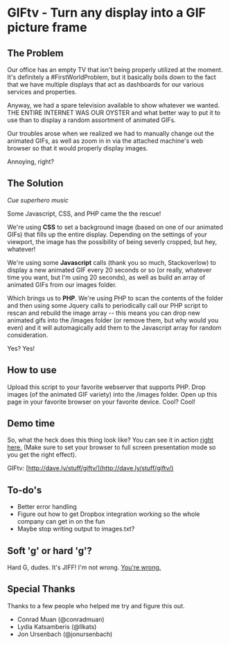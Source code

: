 # GIFtv - Turn any display into a GIF picture frame

## The Problem

Our office has an empty TV that isn't being properly utilized at the moment. It's definitely a #FirstWorldProblem, but it basically boils down to the fact that we have multiple displays that act as dashboards for our various services and properties.

Anyway, we had a spare television available to show whatever we wanted. THE ENTIRE INTERNET WAS OUR OYSTER and what better way to put it to use than to display a random assortment of animated GIFs.

Our troubles arose when we realized we had to manually change out the animated GIFs, as well as zoom in in via the attached machine's web browser so that it would properly display images.

Annoying, right?

## The Solution

*Cue superhero music*

Some Javascript, CSS, and PHP came the the rescue! 

We're using **CSS** to set a background image (based on one of our animated GIFs) that fills up the entire display. Depending on the settings of your viewport, the image has the possibility of being severly cropped, but hey, whatever!

We're using some **Javascript** calls (thank you so much, Stackoverlow) to display a new animated GIF every 20 seconds or so (or really, whatever time you want, but I'm using 20 seconds), as well as build an array of animated GIFs from our images folder.

Which brings us to **PHP**. We're using PHP to scan the contents of the folder and then using some Jquery calls to periodically call our PHP script to rescan and rebuild the image array -- this means you can drop new animated gifs into the /images folder (or remove them, but why would you even) and it will automagically add them to the Javascript array for random consideration.

Yes? Yes!

## How to use

Upload this script to your favorite webserver that supports PHP. Drop images (of the animated GIF variety) into the /images folder. Open up this page in your favorite browser on your favorite device. Cool? Cool!

## Demo time

So, what the heck does this thing look like? You can see it in action [right here.](http://dave.ly/stuff/giftv/) (Make sure to set your browser to full screen presentation mode so you get the right effect).

GIFtv: [http://dave.ly/stuff/giftv/](http://dave.ly/stuff/giftv/)

## To-do's

* Better error handling
* Figure out how to get Dropbox integration working so the whole company can get in on the fun
* Maybe stop writing output to images.txt?

## Soft 'g' or hard 'g'?

Hard G, dudes. It's JIFF! I'm not wrong. [You're wrong.](http://www.theatlantic.com/technology/archive/2011/02/tech-etymology-animated-gif/70504/)

## Special Thanks

Thanks to a few people who helped me try and figure this out.

* Conrad Muan (@conradmuan)
* Lydia Katsamberis (@llkats)
* Jon Ursenbach (@jonursenbach)